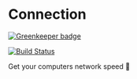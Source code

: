 # Connection

[![Greenkeeper badge](https://badges.greenkeeper.io/mcansh/connection.svg)](https://greenkeeper.io/)

[![Build Status](https://travis-ci.org/mcansh/connection.svg?branch=master)](https://travis-ci.org/mcansh/connection)

Get your computers network speed 🚀
